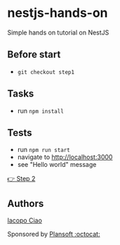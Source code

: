 # nestjs-hands-on

Simple hands on tutorial on NestJS

## Before start

- `git checkout step1`

## Tasks

- run `npm install`

## Tests

- run `npm run start`
- navigate to [http://localhost:3000](http://localhost:3000)
- see "Hello world" message


[:point_right: Step 2](https://github.com/KernelPanic92/nestjs-hands-on/tree/step2)
## Authors

[Iacopo Ciao](http://github.com/KernelPanic92)

Sponsored by [Plansoft :octocat:](https://github.com/plansoft-it/)
